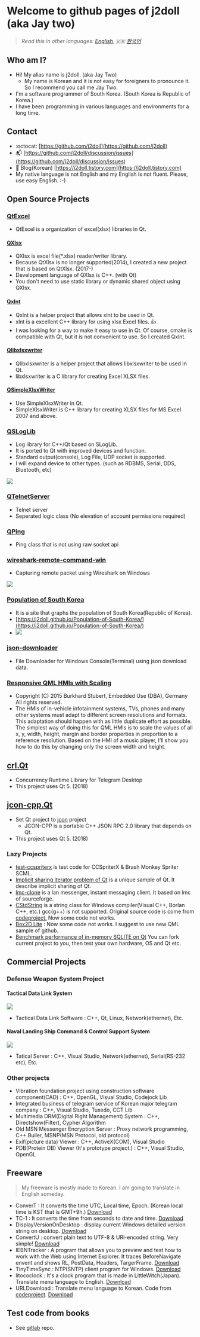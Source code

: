 # Welcome to github pages of j2doll (aka Jay two)

> *Read this in other languages: [English](README.md), :kr: [한국어](README.ko.md)*

## Who am I?
- Hi! My alias name is j2doll. (aka Jay Two)
	- My name is Korean and it is not easy for foreigners to pronounce it. So I recommend you call me Jay Two.
- I'm a software programmer of South Korea. (South Korea is Republic of Korea.)
- I have been programming in various languages and environments for a long time.

## Contact
- :octocat: [https://github.com/j2doll](https://github.com/j2doll)
- :mailbox_with_mail:  [https://github.com/j2doll/discussion/issues](https://github.com/j2doll/discussion/issues)
- :page_with_curl: Blog(Korean) [https://j2doll.tistory.com](https://j2doll.tistory.com)
- My native language is not English and my English is not fluent. Please, use easy English. :-)

## Open Source Projects

### [QtExcel](https://github.com/QtExcel)
- QtExcel is a organization of excel(xlsx) libraries in Qt.

#### [QXlsx](https://github.com/QtExcel/QXlsx)
- QXlsx is excel file(*.xlsx) reader/writer library.
- Because QtXlsx is no longer supported(2014), I created a new project that is based on QtXlsx. (2017-)
- Development language of QXlsx is C++. (with Qt)
- You don't need to use static library or dynamic shared object using QXlsx.

#### [Qxlnt](https://github.com/QtExcel/Qxlnt)
- Qxlnt is a helper project that allows xlnt to be used in Qt.
- xlnt is a excellent C++ library for using xlsx Excel files. :+1:
- I was looking for a way to make it easy to use in Qt. Of course, cmake is compatible with Qt, but it is not convenient to use. So I created Qxlnt.

#### [Qlibxlsxwriter](https://github.com/QtExcel/Qlibxlsxwriter)
- Qlibxlsxwriter is a helper project that allows libxlsxwriter to be used in Qt.
- libxlsxwriter is a C library for creating Excel XLSX files.

#### [QSimpleXlsxWriter](https://github.com/QtExcel/QSimpleXlsxWriter)
- Use SimpleXlsxWriter in Qt.
- SimpleXlsxWriter is C++ library for creating XLSX files for MS Excel 2007 and above.

### [QSLogLib](https://github.com/j2doll/QSLogLib)
- Log library for C++/Qt based on SLogLib.
- It is ported to Qt with improved devices and function.
- Standard output(console), Log File, UDP socket is supported.
- I will expand device to other types. (such as RDBMS, Serial, DDS, Bluetooth, etc)

![](https://github.com/j2doll/QSLogLib/raw/master/markdown.data/qsloglib1.jpg)

### [QTelnetServer](https://github.com/j2doll/QTelnetServer) 
- Telnet server 
- Seperated logic class (No elevation of account permissions required)

### [QPing](https://github.com/j2doll/QPing)
- Ping class that is not using raw socket api

### [wireshark-remote-command-win](https://github.com/j2doll/wireshark-remote-command-win)
- Capturing remote packet using Wireshark on Windows

![](https://github.com/j2doll/wireshark-remote-command-win/raw/master/markdown.data/concept.jpg)

### [Population of South Korea](https://github.com/j2doll/Population-of-South-Korea)
- It is a site that graphs the population of South Korea(Republic of Korea).
- [https://j2doll.github.io/Population-of-South-Korea/](https://j2doll.github.io/Population-of-South-Korea/)
- ![](https://j2doll.github.io/image/pop-south-kor.png)

### [json-downloader](https://github.com/j2doll/json-downloader)
- File Downloader for Windows Console(Terminal) using json download data.

### [Responsive QML HMIs with Scaling](https://github.com/j2doll/responsive-qml-hmis-with-scaling)
- Copyright (C) 2015 Burkhard Stubert, Embedded Use (DBA), Germany All rights reserved.
- The HMIs of in-vehicle infotainment systems, TVs, phones and many other systems must adapt to different screen resolutions and formats. This adaptation should happen with as little duplicate effort as possible. The simplest way of doing this for QML HMIs is to scale the values of all x, y, width, height, margin and border properties in proportion to a reference resolution. Based on the HMI of a music player, I’ll show you how to do this by changing only the screen width and height.

## [crl.Qt](https://github.com/j2doll/crl.Qt)
- Concurrency Runtime Library for Telegram Desktop
- This project uses Qt 5. (2018)

## [jcon-cpp.Qt](https://github.com/j2doll/jcon-cpp.Qt)
- Set Qt project to [jcon](https://github.com/joncol/jcon-cpp) project
	- JCON-CPP is a portable C++ JSON RPC 2.0 library that depends on Qt.
- This project uses Qt 5. (2018)

### Lazy Projects
- [test-ccspriterx](https://github.com/j2doll/test-ccspriterx) is test code for CCSpriterX & Brash Monkey Spriter SCML.
- [Implicit sharing iterator problem of Qt](https://gist.github.com/j2doll/bb11c0c8d3d0ddd4066df151fb2dc12a) is a unique sample of Qt. It describe implicit sharing of Qt.
- [lmc-clone](https://github.com/j2doll/lmc-clone) is a lan messenger, instant messaging client. It based on lmc of sourceforge.
- [CStdString](https://github.com/j2doll/CStdString) is a string class for Windows compiler(Visual C++, Borlan C++, etc.) gcc(g++) is not supported. Original source code is come from [codeproject.](https://www.codeproject.com/Articles/1146/CString-clone-Using-Standard-C) Now some code not works.
- [Box2D Lite](https://github.com/j2doll/qbox2dl) : Now some code not works. I suggest to use new QML sample of github.
- [Benchmark performance of in-memory SQLITE on Qt](https://github.com/j2doll/benchmark-qt-sqlite-inmemory) You can fork current project to you, then test your own hardware, OS and Qt etc.

## Commercial Projects

### Defense Weapon System Project

#### Tactical Data Link System
![](image/tdl2.jpg)
- Tactical Data Link Software : C++, Qt, Linux, Network(ethernet), Etc.

#### Naval Landing Ship Command & Control Support System
![](image/lpx.jpg)
- Tatical Server : C++, Visual Studio, Network(ethernet), Serial(RS-232 etc), Etc.

### Other projects
- Vibration foundation project using construction software component(CAD) : C++, OpenGL, Visual Studio, Codejock Lib
- Integrated business of telegram service of Korean major telegram company : C++, Visual Studio, Tuxedo, CCT Lib
- Multimedia DRM(Digital Right Management) System : C++, Directshow(Filter), Cypher Algorithm
- Old MSN Messenger Encryption Server : Proxy network programming, C++ Builer, MSNP(MSN Protocol, old protocol)
- Exif(picture data) Viewer : C++, ActiveX(COM), Visual Studio
- PDB(Protein DB) Viewer (It's prototype project.) : C++, Visual Studio, OpenGL

## Freeware
> My freeware is mostly made to Korean. I am going to translate in English someday.

- ConverT : It converts the time UTC, Local time, Epoch. (Korean local time is KST that is GMT+9h.) [Download](https://j2doll.github.io/files/ConverT.7z)
- TC-1 : It converts the time from seconds to date and time. [Download](https://j2doll.github.io/files/TC-1.zip)
- DisplayVersionOnDesktop : display current Windows detailed version string on desktop. [Download](https://j2doll.github.io/files/DisplayVersionOnDesktop.zip)
- ConvertU : convert plain text to UTF-8 & URl-encoded string. Very simple! [Download](https://j2doll.github.io/files/ConvertU.zip)
- IEBNTracker : A program that allows you to preview and test how to work with the Web using Internet Explorer. It traces BeforeNavigate envent and shows RL, PostData, Headers, TargerFrame. [Download](https://j2doll.github.io/files/IEBNTracker.zip)
- TinyTimeSync : NTP(SNTP) client program for Windows. [Download](https://j2doll.github.io/files/TinyTimeSyncNT.zip)
- litococlock : It's a clock program that is made in LittleWitch(Japan). Translate menu language to English. [Download](https://j2doll.github.io/files/litoco.zip)
- URLDownload : Translate menu language to Korean. Code from [codeproject](http://www.codeproject.com/KB/IP/urldownload.aspx). [Download](https://j2doll.github.io/files/URLDownload.zip)

## Test code from books
- See [gitlab](https://gitlab.com/users/j2doll/projects) repo.
